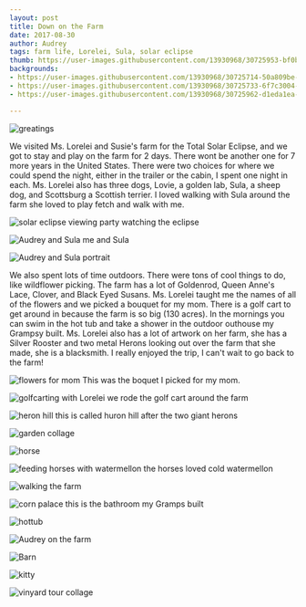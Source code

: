 ```yaml
---
layout: post
title: Down on the Farm
date: 2017-08-30
author: Audrey
tags: farm life, Lorelei, Sula, solar eclipse
thumb: https://user-images.githubusercontent.com/13930968/30725953-bf0b7886-9f0d-11e7-9f8c-b4db70095ff8.jpg
backgrounds:
- https://user-images.githubusercontent.com/13930968/30725714-50a809be-9f0c-11e7-88e7-cb35521e33d2.jpg
- https://user-images.githubusercontent.com/13930968/30725733-6f7c3004-9f0c-11e7-9f72-f3ce75397b52.jpg
- https://user-images.githubusercontent.com/13930968/30725962-d1eda1ea-9f0d-11e7-9e43-2e36bd00d416.jpg

---
```

![greatings](https://user-images.githubusercontent.com/13930968/30725813-ed7cfd12-9f0c-11e7-8186-8f0483478cbd.jpg)

We visited Ms. Lorelei and Susie's farm for the Total Solar Eclipse, and we got to stay and play on the farm for 2 days. There wont be another one for 7 more years in the United States. There were two choices for where we could spend the night, either in the trailer or the cabin, I spent one night in each. Ms. Lorelei also has three dogs,  Lovie, a golden lab, Sula, a sheep dog, and Scottsburg a Scottish terrier. I loved walking with Sula around the farm she loved to play fetch and walk with me.

![solar eclipse viewing party](https://user-images.githubusercontent.com/13930968/30726135-b50b94c8-9f0e-11e7-963f-daebac53c9ec.JPG)
watching the eclipse

![Audrey and Sula](https://user-images.githubusercontent.com/13930968/30725977-dddd3e7a-9f0d-11e7-82f1-bbc00d468daf.jpg)
me and Sula

![Audrey and Sula portrait](https://user-images.githubusercontent.com/13930968/30726088-5d347efe-9f0e-11e7-95b4-e61e2bff44cb.jpg)

   We also spent lots of time outdoors. There were tons of cool things to do, like wildflower picking. The farm has a lot of Goldenrod, Queen Anne's Lace, Clover, and Black Eyed Susans. Ms. Lorelei taught me the names of all of the flowers and we picked a bouquet for my mom.  There is a golf cart to get around in because the farm is so big (130 acres). In the mornings you can swim in the hot tub and take a shower in the outdoor outhouse my Grampsy built. Ms. Lorelei also has a lot of artwork on her farm, she has a Silver Rooster and two metal Herons looking out over the farm that she made, she is a blacksmith. I really enjoyed the trip, I can't wait to go back to the farm!
   
   ![flowers for mom](https://user-images.githubusercontent.com/13930968/30725884-54ea3bd6-9f0d-11e7-828f-e7e4c27b564d.jpg)
   This was the boquet I picked for my mom. 
   
   ![golfcarting with Lorelei](https://user-images.githubusercontent.com/13930968/30725714-50a809be-9f0c-11e7-88e7-cb35521e33d2.jpg)
   we rode the golf cart around the farm
   
![heron hill](https://user-images.githubusercontent.com/13930968/30725733-6f7c3004-9f0c-11e7-9f72-f3ce75397b52.jpg)
this is called huron hill after the two giant herons

![garden collage](https://user-images.githubusercontent.com/13930968/30726127-9d5c669a-9f0e-11e7-8c71-cae3709d2d01.JPG)

![horse](https://user-images.githubusercontent.com/13930968/30725758-8aca3266-9f0c-11e7-8c6e-f8b072b7912c.jpg)

![feeding horses with watermellon](https://user-images.githubusercontent.com/13930968/30725772-9b643374-9f0c-11e7-9f11-5e0248adfb21.jpg)
the horses loved cold watermellon

![walking the farm](https://user-images.githubusercontent.com/13930968/30725786-bfd5b854-9f0c-11e7-9508-29cbeddc4b5b.jpg)

![corn palace](https://user-images.githubusercontent.com/13930968/30725799-cb143b28-9f0c-11e7-884c-3e72aa82c41d.jpg)
this is the bathroom my Gramps built

![hottub](https://user-images.githubusercontent.com/13930968/30725865-37d19cba-9f0d-11e7-9f78-65cfcd897714.jpg)

![Audrey on the farm](https://user-images.githubusercontent.com/13930968/30725953-bf0b7886-9f0d-11e7-9f8c-b4db70095ff8.jpg)

![Barn](https://user-images.githubusercontent.com/13930968/30725962-d1eda1ea-9f0d-11e7-9e43-2e36bd00d416.jpg)

![kitty](https://user-images.githubusercontent.com/13930968/30726051-2e2c42cc-9f0e-11e7-93ec-4684795ebeaf.jpg)

![vinyard tour collage](https://user-images.githubusercontent.com/13930968/30726149-cf416b88-9f0e-11e7-8523-d42f0cfcd182.JPG)
